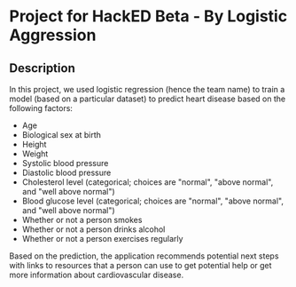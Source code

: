 # Project for HackED Beta - By Logistic Aggression

## Description

In this project, we used logistic regression (hence the team name) to train a
model (based on a particular dataset) to predict heart disease based on the
following factors:

* Age
* Biological sex at birth
* Height
* Weight
* Systolic blood pressure
* Diastolic blood pressure
* Cholesterol level (categorical; choices are "normal", "above normal", and "well above normal")
* Blood glucose level (categorical; choices are "normal", "above normal", and "well above normal")
* Whether or not a person smokes
* Whether or not a person drinks alcohol
* Whether or not a person exercises regularly

Based on the prediction, the application recommends potential next steps with
links to resources that a person can use to get potential help or get more
information about cardiovascular disease.

